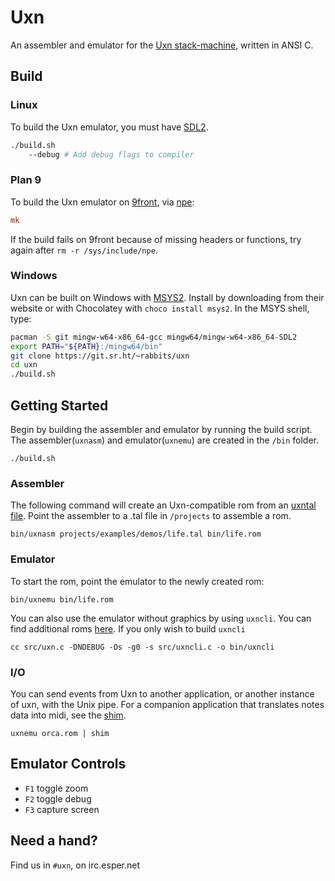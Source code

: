 # Uxn

An assembler and emulator for the [Uxn stack-machine](https://wiki.xxiivv.com/site/uxn.html), written in ANSI C. 

## Build

### Linux 

To build the Uxn emulator, you must have [SDL2](https://wiki.libsdl.org/).

```sh
./build.sh 
	--debug # Add debug flags to compiler
```

### Plan 9 

To build the Uxn emulator on [9front](http://9front.org/), via [npe](https://git.sr.ht/~ft/npe):

```rc
mk
```

If the build fails on 9front because of missing headers or functions, try again after `rm -r /sys/include/npe`.

### Windows

Uxn can be built on Windows with [MSYS2](https://www.msys2.org/). Install by downloading from their website or with Chocolatey with `choco install msys2`. In the MSYS shell, type:

```sh
pacman -S git mingw-w64-x86_64-gcc mingw64/mingw-w64-x86_64-SDL2
export PATH="${PATH}:/mingw64/bin"
git clone https://git.sr.ht/~rabbits/uxn
cd uxn
./build.sh
```

## Getting Started

Begin by building the assembler and emulator by running the build script. The assembler(`uxnasm`) and emulator(`uxnemu`) are created in the `/bin` folder.

```
./build.sh
```

### Assembler 

The following command will create an Uxn-compatible rom from an [uxntal file](https://wiki.xxiivv.com/site/uxntal.html). Point the assembler to a .tal file in `/projects` to assemble a rom.

```
bin/uxnasm projects/examples/demos/life.tal bin/life.rom
```

### Emulator

To start the rom, point the emulator to the newly created rom:

```
bin/uxnemu bin/life.rom
```

You can also use the emulator without graphics by using `uxncli`. You can find additional roms [here](https://sr.ht/~rabbits/uxn/sources). If you only wish to build `uxncli`

```
cc src/uxn.c -DNDEBUG -Os -g0 -s src/uxncli.c -o bin/uxncli
```

### I/O

You can send events from Uxn to another application, or another instance of uxn, with the Unix pipe. For a companion application that translates notes data into midi, see the [shim](https://git.sr.ht/~rabbits/shim).

```
uxnemu orca.rom | shim
```

## Emulator Controls

- `F1` toggle zoom
- `F2` toggle debug
- `F3` capture screen

## Need a hand?

Find us in `#uxn`, on irc.esper.net
